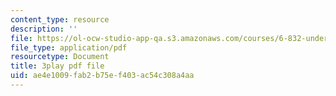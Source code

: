 ```yaml
---
content_type: resource
description: ''
file: https://ol-ocw-studio-app-qa.s3.amazonaws.com/courses/6-832-underactuated-robotics-spring-2009/ae4e1009fab2b75ef403ac54c308a4aa_ufM3HLTZ47k.pdf
file_type: application/pdf
resourcetype: Document
title: 3play pdf file
uid: ae4e1009-fab2-b75e-f403-ac54c308a4aa
---
```


